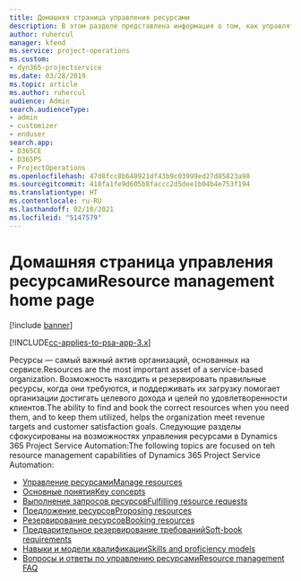 ```yaml
---
title: Домашняя страница управления ресурсами
description: В этом разделе представлена информация о том, как управлять ресурсами.
author: ruhercul
manager: kfend
ms.service: project-operations
ms.custom:
- dyn365-projectservice
ms.date: 03/28/2019
ms.topic: article
ms.author: ruhercul
audience: Admin
search.audienceType:
- admin
- customizer
- enduser
search.app:
- D365CE
- D365PS
- ProjectOperations
ms.openlocfilehash: 47d8fcc8b648921df43b9c03999ed27d85823a98
ms.sourcegitcommit: 418fa1fe9d605b8faccc2d5dee1b04b4e753f194
ms.translationtype: HT
ms.contentlocale: ru-RU
ms.lasthandoff: 02/10/2021
ms.locfileid: "5147579"
---
```

# <a name="resource-management-home-page"></a><span data-ttu-id="2e351-103">Домашняя страница управления ресурсами</span><span class="sxs-lookup"><span data-stu-id="2e351-103">Resource management home page</span></span>

[!include [banner](../includes/psa-now-project-operations.md)]

[!INCLUDE[cc-applies-to-psa-app-3.x](../includes/cc-applies-to-psa-app-3x.md)]

<span data-ttu-id="2e351-104">Ресурсы — самый важный актив организаций, основанных на сервисе.</span><span class="sxs-lookup"><span data-stu-id="2e351-104">Resources are the most important asset of a service-based organization.</span></span> <span data-ttu-id="2e351-105">Возможность находить и резервировать правильные ресурсы, когда они требуются, и поддерживать их загрузку помогает организации достигать целевого дохода и целей по удовлетворенности клиентов.</span><span class="sxs-lookup"><span data-stu-id="2e351-105">The ability to find and book the correct resources when you need them, and to keep them utilized, helps the organization meet revenue targets and customer satisfaction goals.</span></span> <span data-ttu-id="2e351-106">Следующие разделы сфокусированы на возможностях управления ресурсами в Dynamics 365 Project Service Automation:</span><span class="sxs-lookup"><span data-stu-id="2e351-106">The following topics are focused on teh resource management capabilities of Dynamics 365 Project Service Automation:</span></span>

- [<span data-ttu-id="2e351-107">Управление ресурсами</span><span class="sxs-lookup"><span data-stu-id="2e351-107">Manage resources</span></span>](manage-resources.md)
- [<span data-ttu-id="2e351-108">Основные понятия</span><span class="sxs-lookup"><span data-stu-id="2e351-108">Key concepts</span></span>](reports-key-concepts.md)
- [<span data-ttu-id="2e351-109">Выполнение запросов ресурсов</span><span class="sxs-lookup"><span data-stu-id="2e351-109">Fulfilling resource requests</span></span>](resource-management-fulfill-requests.md)
- [<span data-ttu-id="2e351-110">Предложение ресурсов</span><span class="sxs-lookup"><span data-stu-id="2e351-110">Proposing resources</span></span>](resource-management-propose-resources.md)
- [<span data-ttu-id="2e351-111">Резервирование ресурсов</span><span class="sxs-lookup"><span data-stu-id="2e351-111">Booking resources</span></span>](resource-management-book-resources-scheduleboard.md)
- [<span data-ttu-id="2e351-112">Предварительное резервирование требований</span><span class="sxs-lookup"><span data-stu-id="2e351-112">Soft-book requirements</span></span>](resource-management-softbook-requirements.md)
- [<span data-ttu-id="2e351-113">Навыки и модели квалификации</span><span class="sxs-lookup"><span data-stu-id="2e351-113">Skills and proficiency models</span></span>](resource-management-skills-proficiency.md)
- [<span data-ttu-id="2e351-114">Вопросы и ответы по управлению ресурсами</span><span class="sxs-lookup"><span data-stu-id="2e351-114">Resource management FAQ</span></span>](resource-management-faq.md)
